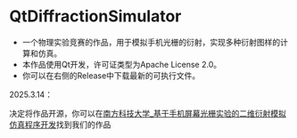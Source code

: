 # QtDiffractionSimulator

+ 一个物理实验竞赛的作品，用于模拟手机光栅的衍射，实现多种衍射图样的计算和仿真。
+ 本作品使用Qt开发，许可证类型为Apache License 2.0。
+ 你可以在右侧的Release中下载最新的可执行文件。

2025.3.14：

决定将作品开源，你可以在[南方科技大学_基于手机屏幕光栅实验的二维衍射模拟仿真程序开发](https://node2d-file.hep.com.cn/491b941c3f3b7cf0d90f13fd4e180d0b.html?e=1741977438&token=fz_hnGR7k1CJg3gJX1rpSAWQve4fO7q2Ii7oUBxR:Qq2OBQ863P0jPAgMAmVqwCEDQ_I=&ticket=eyJhbGciOiJIUzI1NiIsInR5cCI6IkpXVCJ9.eyJ1cmwiOiJodHRwczovL25vZGUyZC1maWxlLmhlcC5jb20uY24vNDkxYjk0MWMzZjNiN2NmMGQ5MGYxM2ZkNGUxODBkMGIuaHRtbD9lPTE3NDE5Nzc0MzgmdG9rZW49ZnpfaG5HUjdrMUNKZzNnSlgxcnBTQVdRdmU0Zk83cTJJaTdvVUJ4UjpRcTJPQlE4NjNQMGpQQWdNQW1WcXdDRURRX0k9Iiwib3JpZ2luVXJsIjoiaHR0cDovLzJkLmhlcC5jbi8xMjYyOTIxLzY5MjQiLCJ0aWNrZXQiOiItd2tJRnNUVHEiLCJpYXQiOjE3NDE5NDE0MzgsImV4cCI6MTc0MjAyNzgzOH0.OCituCqv3o-mgBPtkkFHBdob-8dtsVTJKsbTVwj-S6w)找到我们的作品
